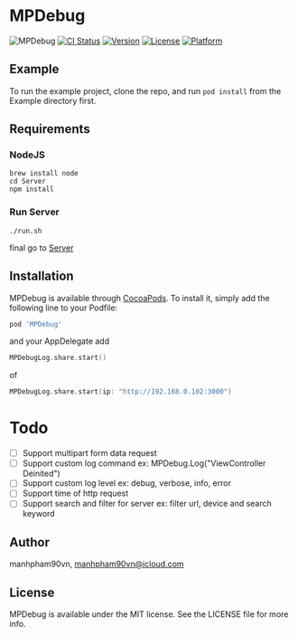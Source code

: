 # MPDebug
![MPDebug](https://raw.githubusercontent.com/manhpham90vn/MPDebug/master/demo.png)
[![CI Status](https://img.shields.io/travis/manhpham90vn/MPDebug.svg?style=flat)](https://travis-ci.org/manhpham90vn/MPDebug)
[![Version](https://img.shields.io/cocoapods/v/MPDebug.svg?style=flat)](https://cocoapods.org/pods/MPDebug)
[![License](https://img.shields.io/cocoapods/l/MPDebug.svg?style=flat)](https://cocoapods.org/pods/MPDebug)
[![Platform](https://img.shields.io/cocoapods/p/MPDebug.svg?style=flat)](https://cocoapods.org/pods/MPDebug)

## Example

To run the example project, clone the repo, and run `pod install` from the Example directory first.

## Requirements

### NodeJS

```shell
brew install node
cd Server
npm install
```

### Run Server

```shell
./run.sh
```

final go to [Server](http://localhost:3000/)

## Installation

MPDebug is available through [CocoaPods](https://cocoapods.org). To install
it, simply add the following line to your Podfile:

```ruby
pod 'MPDebug'
```

and your AppDelegate add

```Swift
MPDebugLog.share.start()
```
of 

```Swift
MPDebugLog.share.start(ip: "http://192.168.0.102:3000")
```

# Todo
- [ ] Support multipart form data request
- [ ] Support custom log command ex: MPDebug.Log("ViewController Deinited")
- [ ] Support custom log level ex: debug, verbose, info, error
- [ ] Support time of http request
- [ ] Support search and filter for server ex: filter url, device and search keyword

## Author

manhpham90vn, manhpham90vn@icloud.com

## License

MPDebug is available under the MIT license. See the LICENSE file for more info.

